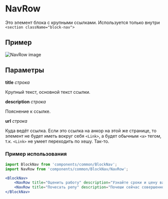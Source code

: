 # NavRow

Это элемент блока с крупными ссылками. Используется только внутри `<section className="block-nav">`

## Пример
![NavRow image](./NavRow.png)

## Параметры
**title** *строка*

Крупный текст, основной текст ссылки.

**description** *строка*

Пояснение к ссылке.

**url** *строка*

Куда ведёт ссылка. Если это ссылка на анкор на этой же странице, то элемент
не будет иметь вокруг себя `<Link>`, а будет обычным `<a>` тегом, т.к. `<Link>`
не умеет переходить по хешу. Так-то. 

### Пример использования
```jsx
import BlockNav from 'components/common/BlockNav';
import NavRow from 'components/common/BlockNav/NavRow';

<BlockNav>
    <NavRow title="Оценить работу" description="Узнайте сроки и цену вашей работы" url='#'/>
    <NavRow title="Почесать репу" description="Почеши сейчас совершенно бесплатно" url='/'/>
</BlockNav>
```